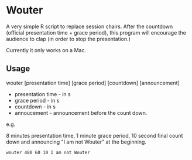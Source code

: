 # Wouter

A very simple R script to replace session chairs. After the countdown (official presentation time + grace period), this program will encourage the audience to clap (in order to stop the presentation.)

Currently it only works on a Mac.

## Usage
wouter [presentation time] [grace period] [countdown] [announcement]

* presentation time - in s
* grace period - in s
* countdown - in s
* annoucement - announcement before the count down.

e.g.

8 minutes presentation time, 1 minute grace period, 10 second final count down and announcing "I am not Wouter" at the beginning.

```bash
wouter 480 60 10 I am not Wouter
```
